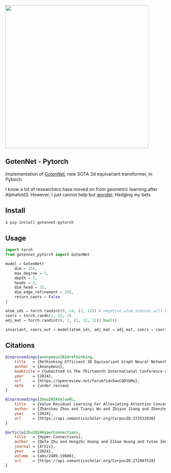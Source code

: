 <img src="./gotennet.png" width="450px"></img>

## GotenNet - Pytorch

Implementation of <a href="https://openreview.net/forum?id=5wxCQDtbMo">GotenNet</a>, new SOTA 3d equivariant transformer, in Pytorch

I know a lot of researchers have moved on from geometric learning after Alphafold3. However, I just cannot help but <a href="https://arxiv.org/abs/2410.11443">wonder</a>. Hedging my bets

## Install

```bash
$ pip install gotennet-pytorch
```

## Usage

```python
import torch
from gotennet_pytorch import GotenNet

model = GotenNet(
    dim = 256,
    max_degree = 2,
    depth = 1,
    heads = 2,
    dim_head = 32,
    dim_edge_refinement = 256,
    return_coors = False
)

atom_ids = torch.randint(0, 14, (1, 12)) # negative atom indices will be assumed to be padding - length of molecule is thus `(atom_ids >= 0).sum(dim = -1)`
coors = torch.randn(1, 12, 3)
adj_mat = torch.randint(0, 2, (1, 12, 12)).bool()

invariant, coors_out = model(atom_ids, adj_mat = adj_mat, coors = coors)
```

## Citations

```bibtex
@inproceedings{anonymous2024rethinking,
    title   = {Rethinking Efficient 3D Equivariant Graph Neural Networks},
    author  = {Anonymous},
    booktitle = {Submitted to The Thirteenth International Conference on Learning Representations},
    year    = {2024},
    url     = {https://openreview.net/forum?id=5wxCQDtbMo},
    note    = {under review}
}
```

```bibtex
@inproceedings{Zhou2024ValueRL,
    title   = {Value Residual Learning For Alleviating Attention Concentration In Transformers},
    author  = {Zhanchao Zhou and Tianyi Wu and Zhiyun Jiang and Zhenzhong Lan},
    year    = {2024},
    url     = {https://api.semanticscholar.org/CorpusID:273532030}
}
```

```bibtex
@article{Zhu2024HyperConnections,
    title   = {Hyper-Connections},
    author  = {Defa Zhu and Hongzhi Huang and Zihao Huang and Yutao Zeng and Yunyao Mao and Banggu Wu and Qiyang Min and Xun Zhou},
    journal = {ArXiv},
    year    = {2024},
    volume  = {abs/2409.19606},
    url     = {https://api.semanticscholar.org/CorpusID:272987528}
}
```
